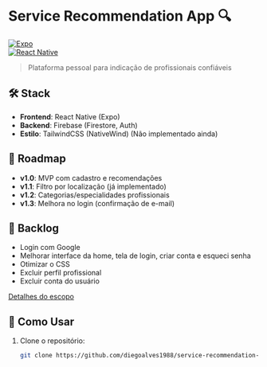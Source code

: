# Service Recommendation App 🔍  

[![Expo](https://img.shields.io/badge/expo-1C1E24?style=for-the-badge&logo=expo&logoColor=white)](https://expo.dev)  
[![React Native](https://img.shields.io/badge/react_native-%2320232a.svg?style=for-the-badge&logo=react&logoColor=%2361DAFB)](https://reactnative.dev)  

> Plataforma pessoal para indicação de profissionais confiáveis  


## 🛠️ Stack  
- **Frontend**: React Native (Expo)  
- **Backend**: Firebase (Firestore, Auth)  
- **Estilo**: TailwindCSS (NativeWind)  (Não implementado ainda)

## 📌 Roadmap  
- **v1.0**: MVP com cadastro e recomendações  
- **v1.1**: Filtro por localização (já implementado)  
- **v1.2**: Categorias/especialidades profissionais 
- **v1.3**: Melhora no login (confirmação de e-mail) 


## 📌 Backlog
- Login com Google
- Melhorar interface da home, tela de login, criar conta e esqueci senha
- Otimizar o CSS
- Excluir perfil profissional
- Excluir conta do usuário

[Detalhes do escopo](/docs/scope.md)  

## 🚀 Como Usar  
1. Clone o repositório:  
   ```bash
   git clone https://github.com/diegoalves1988/service-recommendation-app